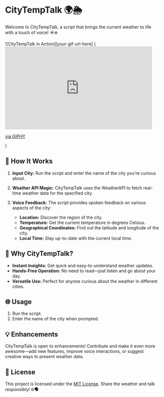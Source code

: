 # CityTempTalk 🌍🌦️

Welcome to CityTempTalk, a script that brings the current weather to life with a touch of voice! ☀️❄️

![CityTempTalk in Action][your-gif-url-here] (<iframe src="https://giphy.com/embed/l0HlM6oMVfvqZgSMU" width="480" height="270" frameBorder="0" class="giphy-embed" allowFullScreen></iframe><p><a href="https://giphy.com/gifs/cyberwar-l0HlM6oMVfvqZgSMU">via GIPHY</a></p>)

## 🚀 How It Works

1. **Input City:** Run the script and enter the name of the city you're curious about.

2. **Weather API Magic:** CityTempTalk uses the WeatherAPI to fetch real-time weather data for the specified city.

3. **Voice Feedback:** The script provides spoken feedback on various aspects of the city:
   - **Location:** Discover the region of the city.
   - **Temperature:** Get the current temperature in degrees Celsius.
   - **Geographical Coordinates:** Find out the latitude and longitude of the city.
   - **Local Time:** Stay up-to-date with the current local time.

## 🌟 Why CityTempTalk?

- **Instant Insights:** Get quick and easy-to-understand weather updates.
- **Hands-Free Operation:** No need to read—just listen and go about your day.
- **Versatile Use:** Perfect for anyone curious about the weather in different cities.

## 🌐 Usage

1. Run the script.
2. Enter the name of the city when prompted.

## 💡 Enhancements

CityTempTalk is open to enhancements! Contribute and make it even more awesome—add new features, improve voice interactions, or suggest creative ways to present weather data.

## 📜 License

This project is licensed under the [MIT License](LICENSE). Share the weather and talk responsibly! 🌐🗣️
